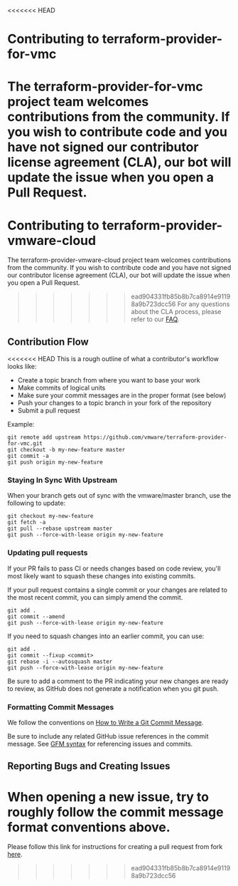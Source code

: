 
<<<<<<< HEAD

# Contributing to terraform-provider-for-vmc

The terraform-provider-for-vmc project team welcomes contributions from the community. If you wish to contribute code and 
you have not signed our contributor license agreement (CLA), our bot will update the issue when you open a Pull Request. 
=======
# Contributing to terraform-provider-vmware-cloud

The terraform-provider-vmware-cloud project team welcomes contributions from the community. If you wish to contribute code and you have not signed our contributor license agreement (CLA), our bot will update the issue when you open a Pull Request. 
>>>>>>> ead904331fb85b8b7ca8914e91198a9b723dcc56
For any questions about the CLA process, please refer to our [FAQ](https://cla.vmware.com/faq).

## Contribution Flow

<<<<<<< HEAD
This is a rough outline of what a contributor's workflow looks like:

- Create a topic branch from where you want to base your work
- Make commits of logical units
- Make sure your commit messages are in the proper format (see below)
- Push your changes to a topic branch in your fork of the repository
- Submit a pull request

Example:

``` shell
git remote add upstream https://github.com/vmware/terraform-provider-for-vmc.git
git checkout -b my-new-feature master
git commit -a
git push origin my-new-feature
```

### Staying In Sync With Upstream

When your branch gets out of sync with the vmware/master branch, use the following to update:

``` shell
git checkout my-new-feature
git fetch -a
git pull --rebase upstream master
git push --force-with-lease origin my-new-feature
```

### Updating pull requests

If your PR fails to pass CI or needs changes based on code review, you'll most likely want to squash these changes into
existing commits.

If your pull request contains a single commit or your changes are related to the most recent commit, you can simply
amend the commit.

``` shell
git add .
git commit --amend
git push --force-with-lease origin my-new-feature
```

If you need to squash changes into an earlier commit, you can use:

``` shell
git add .
git commit --fixup <commit>
git rebase -i --autosquash master
git push --force-with-lease origin my-new-feature
```

Be sure to add a comment to the PR indicating your new changes are ready to review, as GitHub does not generate a
notification when you git push.

### Formatting Commit Messages

We follow the conventions on [How to Write a Git Commit Message](http://chris.beams.io/posts/git-commit/).

Be sure to include any related GitHub issue references in the commit message.  See
[GFM syntax](https://guides.github.com/features/mastering-markdown/#GitHub-flavored-markdown) for referencing issues
and commits.

## Reporting Bugs and Creating Issues

When opening a new issue, try to roughly follow the commit message format conventions above.
=======
Please follow this link  for instructions for creating a pull request from fork [here](https://help.github.com/en/github/collaborating-with-issues-and-pull-requests/creating-a-pull-request-from-a-fork).
>>>>>>> ead904331fb85b8b7ca8914e91198a9b723dcc56
